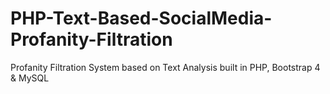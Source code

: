 # PHP-Text-Based-SocialMedia-Profanity-Filtration
Profanity Filtration System based on Text Analysis built in PHP, Bootstrap 4 & MySQL
